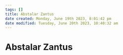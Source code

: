 ```yaml
---
tags: []
title: Abstalar Zantus
date created: Monday, June 19th 2023, 8:01:42 pm
date modified: Tuesday, June 20th 2023, 10:40:32 am
---
```


# Abstalar Zantus
